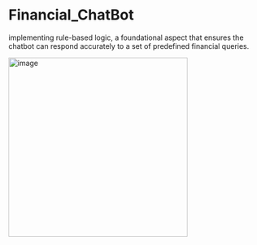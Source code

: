 # Financial_ChatBot
implementing rule-based logic, a foundational aspect that ensures the chatbot can respond accurately to a set of predefined financial queries. 

<img width="352" alt="image" src="https://github.com/user-attachments/assets/cf83275b-c7e2-44e6-89be-daf33e5f4167" />
